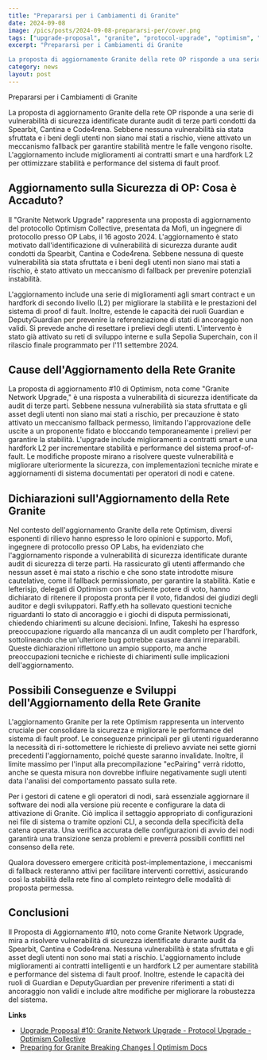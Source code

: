 ```yaml
---
title: "Prepararsi per i Cambiamenti di Granite"
date: 2024-09-08
image: /pics/posts/2024-09-08-prepararsi-per/cover.png
tags: ["upgrade-proposal", "granite", "protocol-upgrade", "optimism", "security"]
excerpt: "Prepararsi per i Cambiamenti di Granite

La proposta di aggiornamento Granite della rete OP risponde a una serie di vulnerabilità di sicurezza identificate durante audit di terze parti condotti da S..."
category: news
layout: post
---
```




Prepararsi per i Cambiamenti di Granite

La proposta di aggiornamento Granite della rete OP risponde a una serie di vulnerabilità di sicurezza identificate durante audit di terze parti condotti da Spearbit, Cantina e Code4rena. Sebbene nessuna vulnerabilità sia stata sfruttata e i beni degli utenti non siano mai stati a rischio, viene attivato un meccanismo fallback per garantire stabilità mentre le falle vengono risolte. L'aggiornamento include miglioramenti ai contratti smart e una hardfork L2 per ottimizzare stabilità e performance del sistema di fault proof.

Aggiornamento sulla Sicurezza di OP: Cosa è Accaduto?
-----------

Il "Granite Network Upgrade" rappresenta una proposta di aggiornamento del protocollo Optimism Collective, presentata da Mofi, un ingegnere di protocollo presso OP Labs, il 16 agosto 2024. L'aggiornamento è stato motivato dall'identificazione di vulnerabilità di sicurezza durante audit condotti da Spearbit, Cantina e Code4rena. Sebbene nessuna di queste vulnerabilità sia stata sfruttata e i beni degli utenti non siano mai stati a rischio, è stato attivato un meccanismo di fallback per prevenire potenziali instabilità. 

L'aggiornamento include una serie di miglioramenti agli smart contract e un hardfork di secondo livello (L2) per migliorare la stabilità e le prestazioni del sistema di proof di fault. Inoltre, estende le capacità dei ruoli Guardian e DeputyGuardian per prevenire la referenziazione di stati di ancoraggio non validi. Si prevede anche di resettare i prelievi degli utenti. L'intervento è stato già attivato su reti di sviluppo interne e sulla Sepolia Superchain, con il rilascio finale programmato per l'11 settembre 2024.


Cause dell'Aggiornamento della Rete Granite
-----------

La proposta di aggiornamento #10 di Optimism, nota come "Granite Network Upgrade," è una risposta a vulnerabilità di sicurezza identificate da audit di terze parti. Sebbene nessuna vulnerabilità sia stata sfruttata e gli asset degli utenti non siano mai stati a rischio, per precauzione è stato attivato un meccanismo fallback permesso, limitando l'approvazione delle uscite a un proponente fidato e bloccando temporaneamente i prelievi per garantire la stabilità. L'upgrade include miglioramenti a contratti smart e una hardfork L2 per incrementare stabilità e performance del sistema proof-of-fault. Le modifiche proposte mirano a risolvere queste vulnerabilità e migliorare ulteriormente la sicurezza, con implementazioni tecniche mirate e aggiornamenti di sistema documentati per operatori di nodi e catene.

Dichiarazioni sull'Aggiornamento della Rete Granite
-----------

Nel contesto dell'aggiornamento Granite della rete Optimism, diversi esponenti di rilievo hanno espresso le loro opinioni e supporto. Mofi, ingegnere di protocollo presso OP Labs, ha evidenziato che l'aggiornamento risponde a vulnerabilità di sicurezza identificate durante audit di sicurezza di terze parti. Ha rassicurato gli utenti affermando che nessun asset è mai stato a rischio e che sono state introdotte misure cautelative, come il fallback permissionato, per garantire la stabilità. Katie e lefterisjp, delegati di Optimism con sufficiente potere di voto, hanno dichiarato di ritenere il proposta pronta per il voto, fidandosi dei giudizi degli auditor e degli sviluppatori. Raffy.eth ha sollevato questioni tecniche riguardanti lo stato di ancoraggio e i giochi di disputa permissionati, chiedendo chiarimenti su alcune decisioni. Infine, Takeshi ha espresso preoccupazione riguardo alla mancanza di un audit completo per l'hardfork, sottolineando che un'ulteriore bug potrebbe causare danni irreparabili. Queste dichiarazioni riflettono un ampio supporto, ma anche preoccupazioni tecniche e richieste di chiarimenti sulle implicazioni dell'aggiornamento.


Possibili Conseguenze e Sviluppi dell'Aggiornamento della Rete Granite
-----------


L'aggiornamento Granite per la rete Optimism rappresenta un intervento cruciale per consolidare la sicurezza e migliorare le performance del sistema di fault proof. Le conseguenze principali per gli utenti riguarderanno la necessità di ri-sottomettere le richieste di prelievo avviate nei sette giorni precedenti l'aggiornamento, poiché queste saranno invalidate. Inoltre, il limite massimo per l'input alla precompilazione "ecPairing" verrà ridotto, anche se questa misura non dovrebbe influire negativamente sugli utenti data l'analisi del comportamento passato sulla rete.

Per i gestori di catene e gli operatori di nodi, sarà essenziale aggiornare il software dei nodi alla versione più recente e configurare la data di attivazione di Granite. Ciò implica il settaggio appropriato di configurazioni nei file di sistema o tramite opzioni CLI, a seconda della specificità della catena operata. Una verifica accurata delle configurazioni di avvio dei nodi garantirà una transizione senza problemi e preverrà possibili conflitti nel consenso della rete.

Qualora dovessero emergere criticità post-implementazione, i meccanismi di fallback resteranno attivi per facilitare interventi correttivi, assicurando così la stabilità della rete fino al completo reintegro delle modalità di proposta permessa.


Conclusioni
-----------

Il Proposta di Aggiornamento #10, noto come Granite Network Upgrade, mira a risolvere vulnerabilità di sicurezza identificate durante audit da Spearbit, Cantina e Code4rena. Nessuna vulnerabilità è stata sfruttata e gli asset degli utenti non sono mai stati a rischio. L'aggiornamento include miglioramenti ai contratti intelligenti e un hardfork L2 per aumentare stabilità e performance del sistema di fault proof. Inoltre, estende le capacità dei ruoli di Guardian e DeputyGuardian per prevenire riferimenti a stati di ancoraggio non validi e include altre modifiche per migliorare la robustezza del sistema.



**Links**


- [Upgrade Proposal #10: Granite Network Upgrade - Protocol Upgrade - Optimism Collective](https://gov.optimism.io/t/upgrade-proposal-10-granite-network-upgrade/8733)
- [Preparing for Granite Breaking Changes | Optimism Docs](https://docs.optimism.io/builders/notices/granite-changes)
